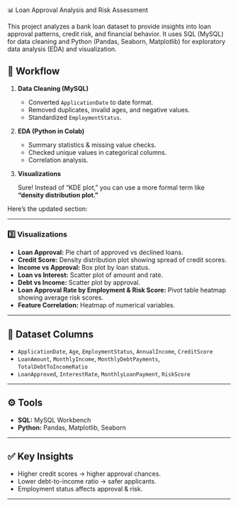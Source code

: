📊 Loan Approval Analysis and Risk Assessment

This project analyzes a bank loan dataset to provide insights into loan approval patterns, credit risk, and financial behavior. It uses SQL (MySQL) for data cleaning and Python (Pandas, Seaborn, Matplotlib) for exploratory data analysis (EDA) and visualization.

## 🚀 Workflow

1. **Data Cleaning (MySQL)**

   * Converted `ApplicationDate` to date format.
   * Removed duplicates, invalid ages, and negative values.
   * Standardized `EmploymentStatus`.

2. **EDA (Python in Colab)**

   * Summary statistics & missing value checks.
   * Checked unique values in categorical columns. 
   * Correlation analysis.

3. **Visualizations**

   Sure! Instead of “KDE plot,” you can use a more formal term like **“density distribution plot.”**

Here’s the updated section:

---

### 3️⃣ Visualizations

* **Loan Approval:** Pie chart of approved vs declined loans.
* **Credit Score:** Density distribution plot showing spread of credit scores.
* **Income vs Approval:** Box plot by loan status.
* **Loan vs Interest:** Scatter plot of amount and rate.
* **Debt vs Income:** Scatter plot by approval.
* **Loan Approval Rate by Employment & Risk Score:** Pivot table heatmap showing average risk scores.
* **Feature Correlation:** Heatmap of numerical variables.

---



## 📂 Dataset Columns

* `ApplicationDate`, `Age`, `EmploymentStatus`, `AnnualIncome`, `CreditScore`
* `LoanAmount`, `MonthlyIncome`, `MonthlyDebtPayments`, `TotalDebtToIncomeRatio`
* `LoanApproved`, `InterestRate`, `MonthlyLoanPayment`, `RiskScore`

---

## ⚙️ Tools

* **SQL:** MySQL Workbench
* **Python:** Pandas, Matplotlib, Seaborn

---

## ✅ Key Insights

* Higher credit scores → higher approval chances.
* Lower debt-to-income ratio → safer applicants.
* Employment status affects approval & risk.

---

